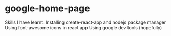 # google-home-page
Skills I have learnt:
    Installing create-react-app and nodejs package manager
    Using font-awesome icons in react app
    Using google dev tools (hopefully)
